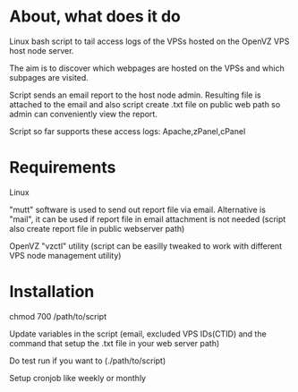 # About, what does it do

Linux bash script to tail access logs of the VPSs hosted on the OpenVZ VPS host node server.

The aim is to discover which webpages are hosted on the VPSs and which subpages are visited.

Script sends an email report to the host node admin. Resulting file is attached to the email and also script create .txt file on public web path so admin can conveniently view the report.

Script so far supports these access logs: Apache,zPanel,cPanel

# Requirements

Linux

"mutt" software is used to send out report file via email. Alternative is "mail", it can be used if report file in email attachment is not needed (script also create report file in public webserver path)

OpenVZ "vzctl" utility (script can be easilly tweaked to work with different VPS node management utility)

# Installation

chmod 700 /path/to/script

Update variables in the script (email, excluded VPS IDs(CTID) and the command that setup the .txt file in your web server path)

Do test run if you want to (./path/to/script)

Setup cronjob like weekly or monthly
